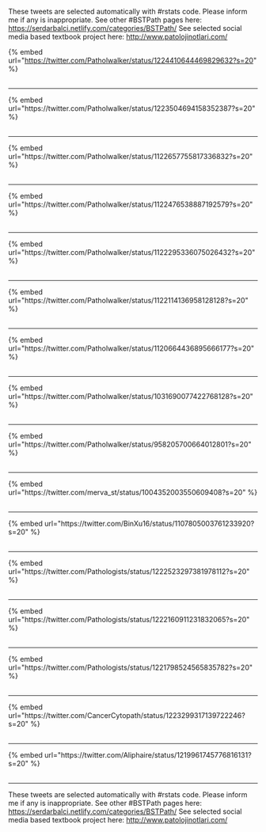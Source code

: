 

These tweets are selected automatically with #rstats code. Please inform me if any is inappropriate.
See other #BSTPath pages here: https://serdarbalci.netlify.com/categories/BSTPath/ 
See selected social media based textbook project here: http://www.patolojinotlari.com/

{% embed url="https://twitter.com/Patholwalker/status/1224410644469829632?s=20" %}<br>
<br>
<hr>
{% embed url="https://twitter.com/Patholwalker/status/1223504694158352387?s=20" %}<br>
<br>
<hr>
{% embed url="https://twitter.com/Patholwalker/status/1122657755817336832?s=20" %}<br>
<br>
<hr>
{% embed url="https://twitter.com/Patholwalker/status/1122476538887192579?s=20" %}<br>
<br>
<hr>
{% embed url="https://twitter.com/Patholwalker/status/1122295336075026432?s=20" %}<br>
<br>
<hr>
{% embed url="https://twitter.com/Patholwalker/status/1122114136958128128?s=20" %}<br>
<br>
<hr>
{% embed url="https://twitter.com/Patholwalker/status/1120664436895666177?s=20" %}<br>
<br>
<hr>
{% embed url="https://twitter.com/Patholwalker/status/1031690077422768128?s=20" %}<br>
<br>
<hr>
{% embed url="https://twitter.com/Patholwalker/status/958205700664012801?s=20" %}<br>
<br>
<hr>
{% embed url="https://twitter.com/merva_st/status/1004352003550609408?s=20" %}<br>
<br>
<hr>
{% embed url="https://twitter.com/BinXu16/status/1107805003761233920?s=20" %}<br>
<br>
<hr>
{% embed url="https://twitter.com/Pathologists/status/1222523297381978112?s=20" %}<br>
<br>
<hr>
{% embed url="https://twitter.com/Pathologists/status/1222160911231832065?s=20" %}<br>
<br>
<hr>
{% embed url="https://twitter.com/Pathologists/status/1221798524565835782?s=20" %}<br>
<br>
<hr>
{% embed url="https://twitter.com/CancerCytopath/status/1223299317139722246?s=20" %}<br>
<br>
<hr>
{% embed url="https://twitter.com/Aliphaire/status/1219961745776816131?s=20" %}<br>
<br>
<hr>


These tweets are selected automatically with #rstats code. Please inform me if any is inappropriate.
See other #BSTPath pages here: https://serdarbalci.netlify.com/categories/BSTPath/ 
See selected social media based textbook project here: http://www.patolojinotlari.com/
